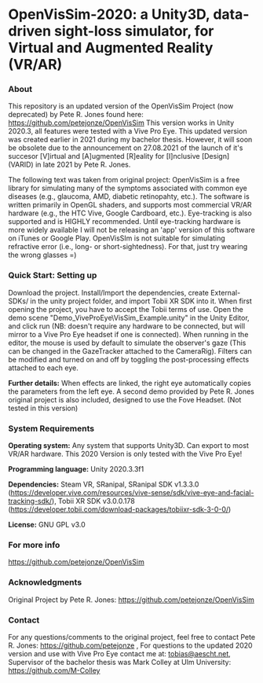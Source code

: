 # OpenVisSim-2020: a Unity3D, data-driven sight-loss simulator, for Virtual and Augmented Reality (VR/AR)

### About
This repository is an updated version of the OpenVisSim Project (now deprecated) by Pete R. Jones found here: https://github.com/petejonze/OpenVisSim
This version works in Unity 2020.3, all features were tested with a Vive Pro Eye.
This updated version was created earlier in 2021 during my bachelor thesis. However, it will soon be obsolete due to the announcement on 27.08.2021 of the launch of it's succesor [V]irtual and [A]ugmented [R]eality for [I]nclusive [Design] (VARID) in late 2021 by Pete R. Jones.

The following text was taken from original project:
OpenVisSim is a free library for simulating many of the symptoms associated with common eye diseases (e.g., glaucoma, AMD, diabetic retinopahty, etc.). The software is written primarily in OpenGL shaders, and supports most commercial VR/AR hardware (e.g., the HTC Vive, Google Cardboard, etc.).  Eye-tracking is also supported and is HIGHLY recommended. Until eye-tracking hardware is more widely available I will not be releasing an 'app' version of this software on iTunes or Google Play. OpenVisSIm is not suitable for simulating refractive error (i.e., long- or short-sightedness). For that, just try wearing the wrong glasses =)

### Quick Start: Setting up
Download the project. Install/Import the dependencies, create External-SDKs/ in the unity project folder, and import Tobii XR SDK into it. When first opening the project, you have to accept the Tobii terms of use. Open the demo scene "Demo_ViveProEye\VisSim_Example.unity" in the Unity Editor, and click run (NB: doesn't require any hardware to be connected, but will mirror to a Vive Pro Eye headset if one is connected). When running in the editor, the mouse is used by default to simulate the observer's gaze (This can be changed in the GazeTracker attached to the CameraRig). Filters can be modified and turned on and off by toggling the post-processing effects attached to each eye.

**Further details:**
When effects are linked, the right eye automatically copies the parameters from the left eye. A second demo provided by Pete R. Jones original project is also included, designed to use the Fove Headset. (Not tested in this version)

### System Requirements
**Operating system:**
Any system that supports Unity3D. Can export to most VR/AR hardware.
This 2020 Version is only tested with the Vive Pro Eye!

**Programming language:**
Unity 2020.3.3f1

**Dependencies:**
Steam VR, 
SRanipal, 
SRanipal SDK v1.3.3.0 (https://developer.vive.com/resources/vive-sense/sdk/vive-eye-and-facial-tracking-sdk/), 
Tobii XR SDK v3.0.0.178 (https://developer.tobii.com/download-packages/tobiixr-sdk-3-0-0/)

**License:**
GNU GPL v3.0

### For more info
https://github.com/petejonze/OpenVisSim

### Acknowledgments
Original Project by Pete R. Jones: https://github.com/petejonze/OpenVisSim

### Contact
For any questions/comments to the original project, feel free to contact Pete R. Jones: https://github.com/petejonze ,
For questions to the updated 2020 version and use with Vive Pro Eye contact me at: tobias@aescht.net,
Supervisor of the bachelor thesis was Mark Colley at Ulm University: https://github.com/M-Colley
